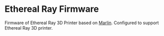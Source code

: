 # Ethereal Ray Firmware
Firmware of Ethereal Ray 3D Printer based on [Marlin](https://github.com/MarlinFirmware/Marlin). Configured to support Ethereal Ray 3D printer.
